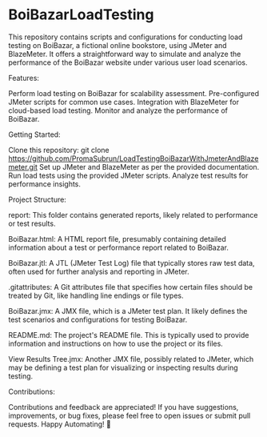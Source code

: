 # BoiBazarLoadTesting
This repository contains scripts and configurations for conducting load testing on BoiBazar, a fictional online bookstore, using JMeter and BlazeMeter. It offers a straightforward way to simulate and analyze the performance of the BoiBazar website under various user load scenarios.

Features:

Perform load testing on BoiBazar for scalability assessment.
Pre-configured JMeter scripts for common use cases.
Integration with BlazeMeter for cloud-based load testing.
Monitor and analyze the performance of BoiBazar.

Getting Started:

Clone this repository: git clone https://github.com/PromaSubrun/LoadTestingBoiBazarWithJmeterAndBlazemeter.git
Set up JMeter and BlazeMeter as per the provided documentation.
Run load tests using the provided JMeter scripts.
Analyze test results for performance insights.

Project Structure:

report: This folder contains generated reports, likely related to performance or test results.

BoiBazar.html: A HTML report file, presumably containing detailed information about a test or performance report related to BoiBazar.

BoiBazar.jtl: A JTL (JMeter Test Log) file that typically stores raw test data, often used for further analysis and reporting in JMeter.

.gitattributes: A Git attributes file that specifies how certain files should be treated by Git, like handling line endings or file types.

BoiBazar.jmx: A JMX file, which is a JMeter test plan. It likely defines the test scenarios and configurations for testing BoiBazar.

README.md: The project's README file. This is typically used to provide information and instructions on how to use the project or its files.

View Results Tree.jmx: Another JMX file, possibly related to JMeter, which may be defining a test plan for visualizing or inspecting results during testing.

Contributions:

Contributions and feedback are appreciated! If you have suggestions, improvements, or bug fixes, please feel free to open issues or submit pull requests.
 Happy Automating! 🚀
